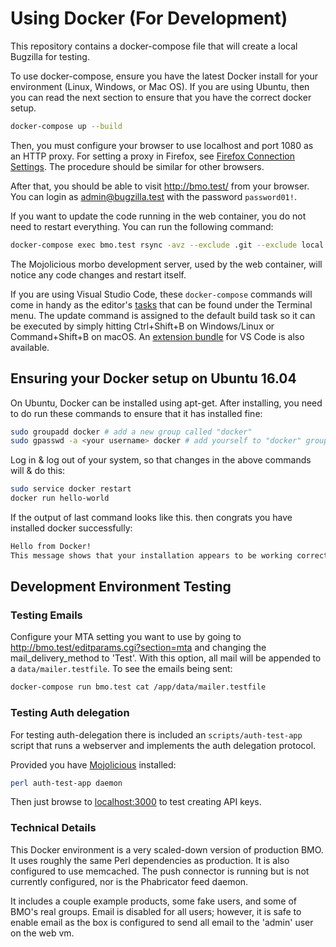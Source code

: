 # Using Docker (For Development)

This repository contains a docker-compose file that will create a local
Bugzilla for testing.

To use docker-compose, ensure you have the latest Docker install for
your environment (Linux, Windows, or Mac OS). If you are using Ubuntu,
then you can read the next section to ensure that you have the correct
docker setup.

``` bash
docker-compose up --build
```

Then, you must configure your browser to use localhost and port 1080 as
an HTTP proxy. For setting a proxy in Firefox, see [Firefox Connection
Settings](https://support.mozilla.org/en-US/kb/connection-settings-firefox).
The procedure should be similar for other browsers.

After that, you should be able to visit <http://bmo.test/> from your
browser. You can login as <admin@bugzilla.test> with the password
`password01!`.

If you want to update the code running in the web container, you do not
need to restart everything. You can run the following command:

``` bash
docker-compose exec bmo.test rsync -avz --exclude .git --exclude local /mnt/sync/ /app/
```

The Mojolicious morbo development server, used by the web container,
will notice any code changes and restart itself.

If you are using Visual Studio Code, these `docker-compose` commands
will come in handy as the editor's
[tasks](https://code.visualstudio.com/docs/editor/tasks) that can be
found under the Terminal menu. The update command is assigned to the
default build task so it can be executed by simply hitting Ctrl+Shift+B
on Windows/Linux or Command+Shift+B on macOS. An [extension
bundle](https://marketplace.visualstudio.com/items?itemName=dylanwh.bugzilla)
for VS Code is also available.

## Ensuring your Docker setup on Ubuntu 16.04

On Ubuntu, Docker can be installed using apt-get. After installing, you
need to do run these commands to ensure that it has installed fine:

``` bash
sudo groupadd docker # add a new group called "docker"
sudo gpasswd -a <your username> docker # add yourself to "docker" group
```

Log in & log out of your system, so that changes in the above commands
will & do this:

``` bash
sudo service docker restart
docker run hello-world
```

If the output of last command looks like this. then congrats you have
installed docker successfully:

``` bash
Hello from Docker!
This message shows that your installation appears to be working correctly.
```

## Development Environment Testing

### Testing Emails

Configure your MTA setting you want to use by going to
<http://bmo.test/editparams.cgi?section=mta> and changing the
mail\_delivery\_method to 'Test'. With this option, all mail will be
appended to a `data/mailer.testfile`. To see the emails being sent:

``` bash
docker-compose run bmo.test cat /app/data/mailer.testfile
```

### Testing Auth delegation

For testing auth-delegation there is included an `scripts/auth-test-app`
script that runs a webserver and implements the auth delegation
protocol.

Provided you have [Mojolicious](https://metacpan.org/pod/Mojolicious)
installed:

``` bash
perl auth-test-app daemon
```

Then just browse to [localhost:3000](http://localhost:3000) to test
creating API keys.

### Technical Details

This Docker environment is a very scaled-down version of production BMO.
It uses roughly the same Perl dependencies as production. It is also
configured to use memcached. The push connector is running but is not
currently configured, nor is the Phabricator feed daemon.

It includes a couple example products, some fake users, and some of
BMO's real groups. Email is disabled for all users; however, it is safe
to enable email as the box is configured to send all email to the
'admin' user on the web vm.

